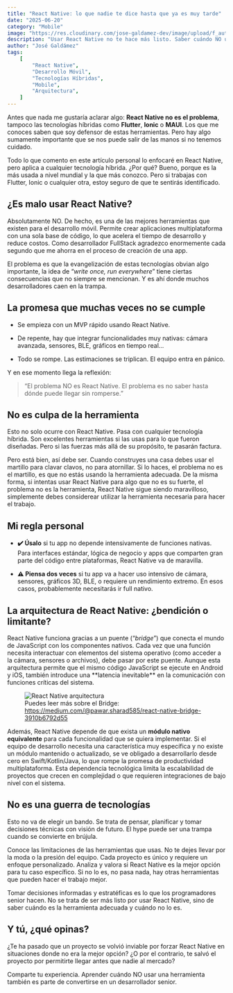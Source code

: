 ```yaml
---
title: "React Native: lo que nadie te dice hasta que ya es muy tarde"
date: "2025-06-20"
category: "Mobile"
image: "https://res.cloudinary.com/jose-galdamez-dev/image/upload/f_auto,q_auto/v1/PersonalPage/blog/m5mcsx6zzr3alarltani"
description: "Usar React Native no te hace más listo. Saber cuándo NO usarlo, sí. Aprende a identificar los escenarios donde esta tecnología híbrida puede volverse una trampa."
author: "José Galdámez"
tags:
    [
        "React Native",
        "Desarrollo Móvil",
        "Tecnologías Híbridas",
        "Mobile",
        "Arquitectura",
    ]
---
```


<p class='paragraph' markdown='1'>
Antes que nada me gustaría aclarar algo: <strong>React Native no es el problema</strong>, tampoco las tecnologías híbridas como <strong>Flutter</strong>, <strong>Ionic</strong> o <strong>MAUI</strong>. Los que me conoces saben que soy defensor de estas herramientas. Pero hay algo sumamente importante que se nos puede salir de las manos si no tenemos cuidado.
</p>

<p class='paragraph' markdown='1'>
Todo lo que comento en este artículo personal lo enfocaré en React Native, pero aplica a cualquier tecnología híbrida. ¿Por qué? Bueno, porque es la más usada a nivel mundial y la que más conozco. Pero si trabajas con Flutter, Ionic o cualquier otra, estoy seguro de que te sentirás identificado.
</p>

<h2 class="h2" markdown='1'>¿Es malo usar React Native?</h2>

<p class='paragraph' markdown='1'>
Absolutamente NO. De hecho, es una de las mejores herramientas que existen para el desarrollo móvil. Permite crear aplicaciones multiplataforma con una sola base de código, lo que acelera el tiempo de desarrollo y reduce costos. Como desarrollador FullStack agradezco enormemente cada segundo que me ahorra en el proceso de creación de una app.
</p>

<p class='paragraph' markdown='1'>
El problema es que la evangelización de estas tecnologías obvian algo importante, la idea de “<em>write once, run everywhere</em>” tiene ciertas consecuencias que no siempre se mencionan. Y es ahí donde muchos desarrolladores caen en la trampa.
</p>

<h2 class="h2" markdown='1'>La promesa que muchas veces no se cumple</h2>

<ul class='list-with-bullets'>
  <li>
  <p class='paragraph' markdown='1'>
  Se empieza con un MVP rápido usando React Native.
  </p>
  </li>
  <li>
  <p class='paragraph' markdown='1'>
  De repente, hay que integrar funcionalidades muy nativas: cámara avanzada, sensores, BLE, gráficos en tiempo real...
  </p>
  </li>
  <li>
  <p class='paragraph' markdown='1'>
  Todo se rompe. Las estimaciones se triplican. El equipo entra en pánico.
  </p>
  </li>
</ul>

<p class='paragraph' markdown='1'>
Y en ese momento llega la reflexión:
</p>

<blockquote>
<p class='paragraph' markdown='1'>
“El problema NO es React Native. El problema es no saber hasta dónde puede llegar sin romperse.”
</p>
</blockquote>

<h2 class="h2" markdown='1'>No es culpa de la herramienta</h2>

<p class='paragraph' markdown='1'>
Esto no solo ocurre con React Native. Pasa con cualquier tecnología híbrida. Son excelentes herramientas si las usas para lo que fueron diseñadas. Pero si las fuerzas más allá de su propósito, te pasarán factura.
</p>

<p class='paragraph' markdown='1'>
Pero está bien, así debe ser. Cuando construyes una casa debes usar el martillo para clavar clavos, no para atornillar. Si lo haces, el problema no es el martillo, es que no estás usando la herramienta adecuada. De la misma forma, si intentas usar React Native para algo que no es su fuerte, el problema no es la herramienta, React Native sigue siendo maravilloso, simplemente debes considerear utilizar la herramienta necesaria para hacer el trabajo.
</p>

<h2 class="h2" markdown='1'>Mi regla personal</h2>

<ul class='list-with-bullets'>
  <li>
  <p class='paragraph' markdown='1'>
  <strong>✔️ Úsalo</strong> si tu app no depende intensivamente de funciones nativas. Para interfaces estándar, lógica de negocio y apps que comparten gran parte del código entre plataformas, React Native va de maravilla.
  </p>
  </li>
  <li>
  <p class='paragraph' markdown='1'>
  <strong>⚠️ Piensa dos veces</strong> si tu app va a hacer uso intensivo de cámara, sensores, gráficos 3D, BLE, o requiere un rendimiento extremo. En esos casos, probablemente necesitarás ir full nativo.
  </p>
  </li>
</ul>

<h2 class="h2" markdown='1'>La arquitectura de React Native: ¿bendición o limitante?</h2>

<p class='paragraph' markdown='1'> React Native funciona gracias a un puente (“<em>bridge</em>”) que conecta el mundo de JavaScript con los componentes nativos. Cada vez que una función necesita interactuar con elementos del sistema operativo (como acceder a la cámara, sensores o archivos), debe pasar por este puente. Aunque esta arquitectura permite que el mismo código JavaScript se ejecute en Android y iOS, también introduce una **latencia inevitable** en la comunicación con funciones críticas del sistema. </p>
 
<figure>
<img class='image' src="https://miro.medium.com/v2/resize:fit:720/format:webp/1*c_Uhi0YHLZY6kCJI73nRGw.png" alt="React Native arquitectura" />
<figcaption>Puedes leer más sobre el Bridge: <a href="https://medium.com/@pawar.sharad585/react-native-bridge-3910b6792d55" target="_blank"  >https://medium.com/@pawar.sharad585/react-native-bridge-3910b6792d55</a> </figcaption>
</figure>

<p class='paragraph' markdown='1'> Además, React Native depende de que exista un <strong>módulo nativo equivalente</strong> para cada funcionalidad que se quiera implementar. Si el equipo de desarrollo necesita una característica muy específica y no existe un módulo mantenido o actualizado, se ve obligado a desarrollarlo desde cero en Swift/Kotlin/Java, lo que rompe la promesa de productividad multiplataforma. Esta dependencia tecnológica limita la escalabilidad de proyectos que crecen en complejidad o que requieren integraciones de bajo nivel con el sistema. </p>

<h2 class="h2" markdown='1'>No es una guerra de tecnologías</h2>

<p class='paragraph' markdown='1'>
Esto no va de elegir un bando. Se trata de pensar, planificar y tomar decisiones técnicas con visión de futuro. El hype puede ser una trampa cuando se convierte en brújula.
</p>
<p class='paragraph' markdown='1'>
Conoce las limitaciones de las herramientas que usas. No te dejes llevar por la moda o la presión del equipo. Cada proyecto es único y requiere un enfoque personalizado. Analiza y valora si React Native es la mejor opción para tu caso específico. Si no lo es, no pasa nada, hay otras herramientas que pueden hacer el trabajo mejor.
</p>

<p class='paragraph' markdown='1'>
Tomar decisiones informadas y estratéficas es lo que los programadores senior hacen. No se trata de ser más listo por usar React Native, sino de saber cuándo es la herramienta adecuada y cuándo no lo es.
</p>

<h2 class="h2" markdown='1'>Y tú, ¿qué opinas?</h2>

<p class='paragraph' markdown='1'>
¿Te ha pasado que un proyecto se volvió inviable por forzar React Native en situaciones donde no era la mejor opción?  
¿O por el contrario, te salvó el proyecto por permitirte llegar antes que nadie al mercado?
</p>

<p class='paragraph' markdown='1'>
Comparte tu experiencia. Aprender cuándo NO usar una herramienta también es parte de convertirse en un desarrollador senior.
</p>
